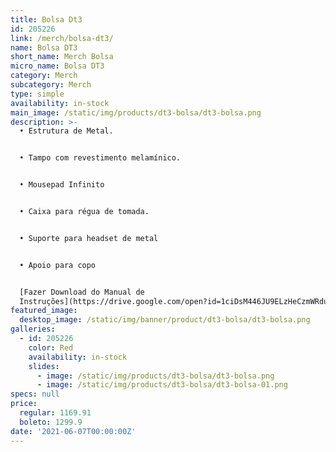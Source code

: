 ```yaml
---
title: Bolsa Dt3
id: 205226
link: /merch/bolsa-dt3/
name: Bolsa DT3
short_name: Merch Bolsa
micro_name: Bolsa DT3
category: Merch
subcategory: Merch
type: simple
availability: in-stock
main_image: /static/img/products/dt3-bolsa/dt3-bolsa.png
description: >-
  • Estrutura de Metal.


  • Tampo com revestimento melamínico.


  • Mousepad Infinito


  • Caixa para régua de tomada.


  • Suporte para headset de metal


  • Apoio para copo


  [Fazer Download do Manual de
  Instruções](https://drive.google.com/open?id=1ciDsM446JU9ELzHeCzmWRduGqkkbOzIM)
featured_image:
  desktop_image: /static/img/banner/product/dt3-bolsa/dt3-bolsa.png
galleries:
  - id: 205226
    color: Red
    availability: in-stock
    slides:
      - image: /static/img/products/dt3-bolsa/dt3-bolsa.png
      - image: /static/img/products/dt3-bolsa/dt3-bolsa-01.png
specs: null
price:
  regular: 1169.91
  boleto: 1299.9
date: '2021-06-07T00:00:00Z'
---
```

